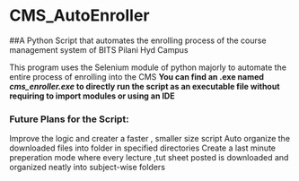 # CMS_AutoEnroller
##A Python Script that automates the enrolling process of the course management system of BITS Pilani Hyd Campus

This program uses the Selenium module of python majorly to automate the entire process of enrolling into the CMS
**You can find an .exe named *cms_enroller.exe* to directly run the script as an executable file without requiring to import modules or using an IDE**

### Future Plans for the Script:
 Improve the logic and creater a faster , smaller size script
 Auto organize the downloaded files into folder in specified directories
 Create a last minute preperation mode where every lecture ,tut sheet posted is downloaded and organized neatly into subject-wise folders
 

